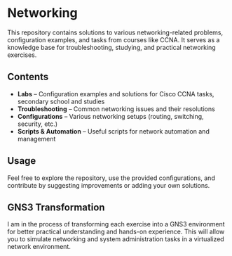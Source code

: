 # Networking

This repository contains solutions to various networking-related problems, configuration examples, and tasks from courses like CCNA. It serves as a knowledge base for troubleshooting, studying, and practical networking exercises.

## Contents

- **Labs** – Configuration examples and solutions for Cisco CCNA tasks, secondary school and studies   
- **Troubleshooting** – Common networking issues and their resolutions  
- **Configurations** – Various networking setups (routing, switching, security, etc.)  
- **Scripts & Automation** – Useful scripts for network automation and management  

## Usage

Feel free to explore the repository, use the provided configurations, and contribute by suggesting improvements or adding your own solutions.

## GNS3 Transformation

I am in the process of transforming each exercise into a GNS3 environment for better practical understanding and hands-on experience. This will allow you to simulate networking and system administration tasks in a virtualized network environment.
